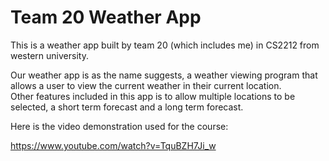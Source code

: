 # Team 20 Weather App

This is a weather app built by team 20 (which includes me) in CS2212 from western university.

Our weather app is as the name suggests, a weather viewing program that allows a user to view the current weather in their current location.   
Other features included in this app is to allow multiple locations to be selected, a short term forecast and a long term forecast. 

Here is the video demonstration used for the course:

https://www.youtube.com/watch?v=TquBZH7Ji_w

